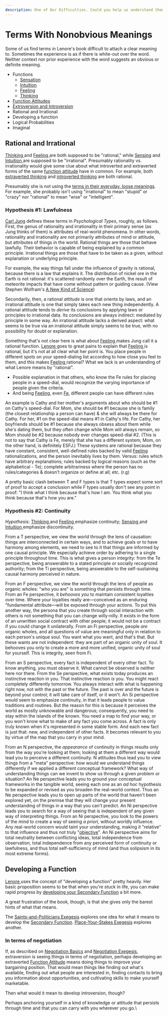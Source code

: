 ```yaml
---
description: One of Our Difficulties. Could you help us understand them better?
---
```


# Terms With Nonobvious Meanings

Some of us find terms in Lenore's book difficult to attach a clear meaning to. Sometimes the experience is as if there is white-out over the word. Neither context nor prior experience with the word suggests an obvious or definite meaning.

* Functions
  * [Sensation](../function-attitude/perception/sensation/)
  * [Intuition](../function-attitude/perception/intuition/)
  * [Feeling](../function-attitude/judgement/feeling/)
  * [Thinking](../function-attitude/judgement/thinking/)
* [Function Attitudes](../function-attitude/)
* [Extroversion and Introversion](../../exegeses-and-hypotheses/introversion-extraversion/)
* Rational and Irrational
* Developing a function
* Logical Probabilities
* Imaginal

## Rational and Irrational

[Thinking ](../function-attitude/judgement/thinking/)and [Feeling ](../function-attitude/judgement/feeling/)are both supposed to be "rational," while [Sensing](../function-attitude/perception/sensation/) and [Intuition ](../function-attitude/perception/intuition/)are supposed to be "irrational". Presumably rationality vs. irrationality would give some clue about what introverted and extraverted forms of the same [function attitude](../function-attitude/) have in common. For example, both [extraverted thinking](../function-attitude/judgement/thinking/extraverted-thinking.md) and [introverted thinking](../function-attitude/judgement/thinking/introverted-thinking.md) are both rational.

Presumably she is not using the [terms in their everyday, loose meanings](../../exegeses-and-hypotheses/not-personality/). For example, she probably isn't using "irrational" to mean "stupid" or "crazy" nor "rational" to mean "wise" or "intelligent".

### Hypothesis #1: Lawfulness

[Carl Jung](../../people-and-systems/carl-jung.md) defines these terms in _Psychological Types_, roughly, as follows. First, the genus of rationality and irrationality in their primary sense (as Jung thinks of them) is attributes of real-world phenomena. In other words, rationality and irrationality are not primarily attributes of mind or attitude, but attributes of things in the world. Rational things are those that behave lawfully. Their behavior is capable of being explained by a common principle. Irrational things are those that have to be taken as a given, without explanation or underlying principle.

For example, the way things fall under the influence of gravity is rational, because there is a law that explains it. The distribution of nickel ore in the Earth is not rational: it's scattered randomly over the Earth, the result of meteorite impacts that have come without pattern or guiding cause. (View Stephen Wolfram's [A New Kind of Science](https://web.archive.org/web/20050421215713/http://www.wolframscience.com/))

Secondarily, then, a rational _attitude_ is one that orients by laws, and an irrational attitude is one that simply takes each new thing independently. A rational attitude tends to _derive_ its conclusions by applying laws or principles to irrational data. Its conclusions are always indirect: mediated by principle in some way. An irrational attitude lacks a derived aspect: what seems to be true via an irrational attitude simply seems to be true, with no possibility for doubt or explanation.

Something that's not clear here is what about [Feeling ](../function-attitude/judgement/feeling/)makes Jung call it a rational function. [Lenore ](../../people-and-systems/lenore-thomson.md)goes to great pains to explain that [Feeling ](../function-attitude/judgement/feeling/)is rational, but it's not at all clear what her point is. You place people in different spots on your speed-dialing list according to how close you feel to them, and this makes [Feeling ](../function-attitude/judgement/feeling/)rational? What we lack is an understanding of what Lenore means by "rational".

* Possible explanation in that others, who know the Fe rules for placing people in a speed-dial, would recognize the varying importance of people given the criteria.
* And being [Feeling](../function-attitude/judgement/feeling/), even [Fe](../function-attitude/judgement/feeling/extraverted-feeling.md), different people can have different rules

An example is Cathy and her mother's arguments about who should be #1 on Cathy's speed-dial. For Mom, she should be #1 because she is family (the closest relationship a person can have) & she will always be there for Cathy. For her, #1 on the speed-dial means #1 in Cathy's life. For Cathy, her boyfriends should be #1 because she always obsess about them while she's dating them, but they often change while Mom will always remain, so Mom should be #2 because nobody ever changes speed-dial #2. (This is not to say that Cathy is Fe, merely that she has a different system; Mom, on the other hand, is definitely ESFJ.) These systems are rational because they have constant, consistent, well-defined rules backed by valid [Feeling ](../function-attitude/judgement/feeling/)rationalizations, and the person inevitably lives by them. Versus: rules which have arbitrary explanations; rules backed by logical reasons (such as the alphabetical - Te); complete arbitrariness where the person has no rules/categories & doesn't organize or define at all; etc. (r.g)

A pretty basic clash between T and F types is that T types expect some sort of proof to accept a conclusion while F types usually don't see any point in proof: "I think what I think because that's how I am. You think what you think because that's how you are."

### Hypothesis #2: Continuity

_Hypothesis:_ [Thinking ](../function-attitude/judgement/thinking/)and [Feeling ](../function-attitude/judgement/feeling/)emphasize continuity; [Sensing ](../function-attitude/perception/sensation/)and [Intuition ](../function-attitude/perception/intuition/)emphasize discontinuity.

From a T perspective, we view the world through the lens of causation: things are interconnected in certain ways, and to achieve goals or to have harmony among elements, we need to see to it that things are informed by one causal principle. We especially achieve order by adhering to a single principle throughout time. This is what gives a person integrity: from the Te perspective, being answerable to a stated principle or socially recognized authority; from the Ti perspective, being answerable to the self-sustaining causal harmony perceived in nature.

From an F perspective, we view the world through the lens of people as organic wholes: "who you are" is something that persists through time. From an Fe perspective, it _behooves you_ to maintain consistent loyalties over time. Where your loyalties really are—conceived as an enduring "fundamental attribute—will be exposed through your actions. To put this another way, the persona that you create through social interaction with others is not something that you can change willy-nilly. It exists in the form of an unwritten social contract with other people; it would not be a contract if you could change it unilaterally. From an Fi perspective, people _are_ organic wholes, and all questions of value are meaningful only in relation to each person's unique soul. You want what you want, and that's that. But these wants are not independent: they are part of an organic unity of soul. It behooves you only to create a more and more unified, organic unity of soul for yourself. This is integrity, seen from Fi.

From an S perspective, every fact is independent of every other fact. To know anything, you must observe it. What cannot be observed is neither here nor there. From the Se perspective, what exists today produces an instinctive reaction in you. That instinctive reaction _is_ you. You might react completely differently tomorrow. You always interact with what is happening right now, not with the past or the future. The past is over and the future is beyond your control; it will take care of itself, or it won't. An Si perspective would seem to emphasize continuity, in that it leads people to value traditions and routines. But the reason for this is because it perceives the world as mostly unknowable and dangerous; consequently, you need to stay within the islands of the known. You need a map to find your way, or you won't know what to make of any fact you come across. A fact is only truly known when it's represented in some stable form. And each new fact is just that: new, and independent of other facts. It becomes relevant to you by virtue of the map that you carry in your mind.

From an N perspective, the _appearance_ of continuity in things results only from the way you're looking at them; looking at them a different way would lead you to perceive a different continuity. N attitudes thus lead you to view things from a "meta" perspective: how would we understand things differently if we applied a different conceptual framework? What way of understanding things can we invent to show us through a given problem or situation? An Ne perspective leads you to ground your conceptual frameworks in the tangible world, seeing each one as an _ad hoc_ hypothesis to be expanded or revised as you broaden the real-world context. Thus an Ne perspective leads you to open up parts of the world that haven't been explored yet, on the premise that they will change your present understanding of things in a way that you can't predict. An Ni perspective leads you to search for a way of seeing that is independent of any given way of interpreting things. From an Ni perspective, you look to the powers of the mind to create a way of seeing _a priori,_ without worldly influence. Any real-world concern would taint your understanding, making it "relative" to that influence and thus not truly "[objective](https://web.archive.org/web/20050421215713/http://greenlightwiki.com/lenore-exegesis/objective)". An Ni perspective aims for total neutrality between conflicting ideas, total independence from observation, total independence from any perceived form of continuity or lawfulness, and thus total self-sufficiency of mind (and thus solipsism in its most extreme forms).

## Developing a Function

[Lenore ](../../people-and-systems/lenore-thomson.md)uses the concept of "developing a function" pretty heavily. Her basic proposition seems to be that when you're stuck in life, you can make rapid progress by [developing your Secondary Function](../function-attitude/cognitive-stack/secondary-function/developing-the-secondary.md) a bit more.

A great frustration of the book, though, is that she gives only the barest hints of what that means.

The [Saints-and-Politicians Exegesis](../../exegeses-and-hypotheses/introversion-extraversion/saints-and-politicians.md) explores one idea for what it means to develop the [Secondary Function](../function-attitude/cognitive-stack/secondary-function/). [Place-Your-Stakes Exegesis](../../exegeses-and-hypotheses/introversion-extraversion/place-your-stakes.md) explores another.

### In terms of negotiation

If, as described on [Negotiation Basics](https://web.archive.org/web/20060620054644/http://greenlightwiki.com/lenore-exegesis/Negotiation_Basics) and [Negotiation Exegesis](https://web.archive.org/web/20060620054644/http://greenlightwiki.com/lenore-exegesis/Negotiation_Exegesis), extraversion is seeing things in terms of negotiation, perhaps developing an extraverted [Function Attitude](https://web.archive.org/web/20060620054644/http://greenlightwiki.com/lenore-exegesis/Function_Attitude) means doing things to improve your bargaining position. That would mean things like finding out what's available, finding out what people are interested in, finding contacts to bring you information about opportunities, and cultivating skills to make yourself marketable.

Then what would it mean to develop introversion, though?

Perhaps anchoring yourself in a kind of knowledge or attitude that persists through time and that you can carry with you wherever you go.\


